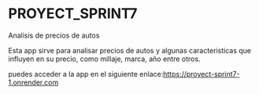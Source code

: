 # PROYECT_SPRINT7
Analisis de precios de autos

Esta app sirve para analisar precios de autos y algunas caracteristicas que influyen en su precio, como millaje, marca, año entre otros.

puedes acceder a la app en el siguiente enlace:https://proyect-sprint7-1.onrender.com
